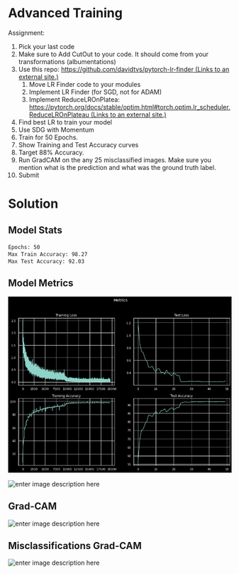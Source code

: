 ﻿# Advanced Training

Assignment:

1.  Pick your last code
2.  Make sure to Add CutOut to your code. It should come from your transformations (albumentations)
3.  Use this repo:  [https://github.com/davidtvs/pytorch-lr-finder (Links to an external site.)](https://github.com/davidtvs/pytorch-lr-finder)
    1.  Move LR Finder code to your modules
    2.  Implement LR Finder (for SGD, not for ADAM)
    3.  Implement ReduceLROnPlatea:  [https://pytorch.org/docs/stable/optim.html#torch.optim.lr_scheduler.ReduceLROnPlateau (Links to an external site.)](https://pytorch.org/docs/stable/optim.html#torch.optim.lr_scheduler.ReduceLROnPlateau)
4.  Find best LR to train your model
5.  Use SDG with Momentum
6.  Train for 50 Epochs.
7.  Show Training and Test Accuracy curves
8.  Target 88% Accuracy.
9.  Run GradCAM on the any 25 misclassified images. Make sure you mention what is the prediction and what was the ground truth label.
10.  Submit

# Solution

## Model Stats

```
Epochs: 50
Max Train Accuracy: 98.27
Max Test Accuracy: 92.03
```


## Model Metrics

![enter image description here](https://github.com/Enamulla577/EVAI/blob/main/Session10/metrics_1.png?raw=true)

![enter image description here](https://github.com/satyajitghana/TSAI-DeepVision-EVA4.0/blob/master/10_AdvancedTraining/metrics_2.png?raw=true)

## Grad-CAM

![enter image description here](https://github.com/satyajitghana/TSAI-DeepVision-EVA4.0/blob/master/10_AdvancedTraining/gradcam.png?raw=true)

## Misclassifications Grad-CAM

![enter image description here](https://github.com/satyajitghana/TSAI-DeepVision-EVA4.0/blob/master/10_AdvancedTraining/misclassified_gradcam.png?raw=true)

